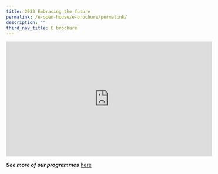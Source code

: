 ```yaml
---
title: 2023 Embracing the future
permalink: /e-open-house/e-brochure/permalink/
description: ""
third_nav_title: E brochure
---
```

<iframe allowfullscreen="" allow="accelerometer; autoplay; clipboard-write; encrypted-media; gyroscope; picture-in-picture; web-share" frameborder="0" title="YouTube video player" src="https://www.youtube.com/embed/sBkrM4brR4I" height="315" width="560"></iframe>

***See more  of our programmes*** [here](https://www.northoakspri.moe.edu.sg/about-us/applied-learning-programme/)